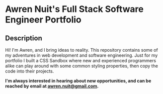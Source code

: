 # Awren Nuit's Full Stack Software Engineer Portfolio

## Description
Hi! I'm Awren, and I bring ideas to reality. This repository contains some of my adventures in web development and software engineering. Just for my portfolio I built a CSS Sandbox where new and experienced programmers alike can play around with some common styling properties, then copy the code into their projects.

<b>I'm always interested in hearing about new opportunities, and can be reached by email at [awren.nuit@gmail.com](mailto:awren.nuit@gmail.com?subject=I%20Loved%20Your%20Portfolio).</b>